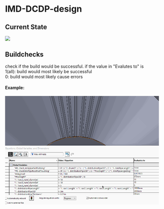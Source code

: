 # IMD-DCDP-design
## Current State 
![](https://github.com/saltyfishie98/IMD-DCDP-design/tree/master/assets)

## Buildchecks
check if the build would be successful. if the value in "Evalutes to" is <br/>
1(all): build would most likely be successful <br/>
0: build would most likely cause errors <br/>	

#### Example:
![](https://github.com/saltyfishie98/IMD-DCDP-design/blob/master/assets/checksDemo.gif)
